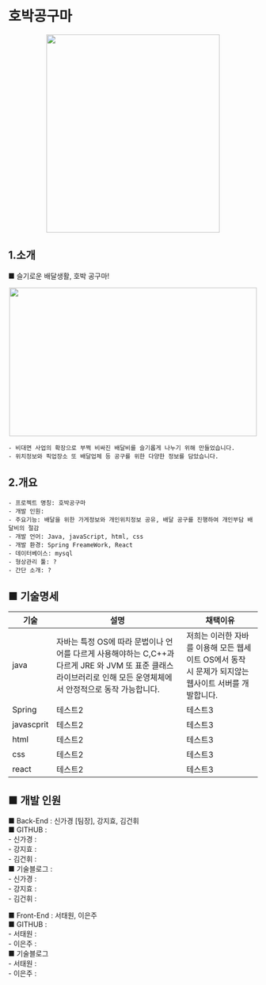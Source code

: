 # 호박공구마

<p align="center">
<img src="https://user-images.githubusercontent.com/80661467/191881819-6ef4e211-1c4e-40aa-ac77-6a5c8183eb5b.png"  width="350" height="400"/>
</p>

## 1.소개

■ 슬기로운 배달생활, 호박 공구마!

<p align="center">
<img src="https://user-images.githubusercontent.com/80661467/191881953-e15e989d-974e-4510-b2b7-c9ca66727353.png"  width="500" height="300"/>
</p>

    
    - 비대면 사업의 확장으로 부쩍 비싸진 배달비를 슬기롭게 나누기 위해 만들었습니다.
    - 위치정보와 픽업장소 또 배달업체 등 공구를 위한 다양한 정보를 담았습니다.

## 2.개요
    - 프로젝트 명칭: 호박공구마
    - 개발 인원: 
    - 주요기능: 배달을 위한 가게정보와 개인위치정보 공유, 배달 공구를 진행하여 개인부담 배달비의 절감
    - 개발 언어: Java, javaScript, html, css
    - 개발 환경: Spring FreameWork, React
    - 데이터베이스: mysql
    - 형상관리 툴: ?
    - 간단 소개: ?

## ■ 기술명세

|기술|설명|채택이유|
|------|---|---|
|java|자바는 특정 OS에 따라 문법이나 언어를 다르게 사용해야하는 C,C++과 다르게 JRE 와 JVM 또 표준 클래스 라이브러리로 인해 모든 운영체체에서  안정적으로 동작 가능합니다.|저희는 이러한 자바를 이용해 모든 웹세이트 OS에서 동작 시 문제가 되지않는 웹사이트 서버를 개발합니다.|
|Spring|테스트2|테스트3|
|javascprit|테스트2|테스트3|
|html|테스트2|테스트3|
|css|테스트2|테스트3|
|react|테스트2|테스트3|


## ■ 개발 인원
 ■ Back-End  : 신가경 [팀장], 강지효, 김건휘 <br> 
   ■ GITHUB :  <br> 
        - 신가경 :  <br>
        - 강지효 :  <br>
        - 김건휘 :  <br>
   ■ 기술블로그 : <br>
        - 신가경 :   <br>
        - 강지효 :   <br>
        - 김건휘 :   <br>
 
 ■ Front-End : 서태원, 이은주 <br>
    ■ GITHUB :  <br>
        - 서태원 :  <br>
        - 이은주 :  <br>
    ■ 기술블로그   <br>
        - 서태원 :  <br>
        - 이은주 :  <br>
